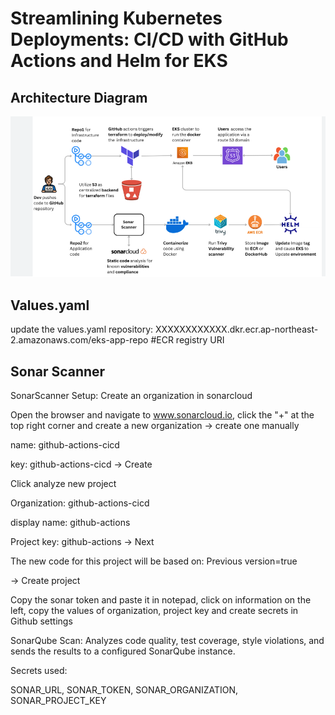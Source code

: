 # Streamlining Kubernetes Deployments: CI/CD with GitHub Actions and Helm for EKS
## Architecture Diagram
![Architecture](https://github.com/visala123/Eks-app-repo/blob/cd5d9c4b141a4f05f88dc684094c650c6089ccd1/Architecture.png)

## Values.yaml
update the values.yaml repository: XXXXXXXXXXXX.dkr.ecr.ap-northeast-2.amazonaws.com/eks-app-repo   #ECR registry URI 

## Sonar Scanner

SonarScanner Setup: Create an organization in sonarcloud

Open the browser and navigate to www.sonarcloud.io, click the "+" at the top right corner and create a new organization -> create one manually

name: github-actions-cicd

key: github-actions-cicd -> Create

Click analyze new project

Organization: github-actions-cicd

display name: github-actions

Project key: github-actions -> Next

The new code for this project will be based on: Previous version=true

-> Create project

Copy the sonar token and paste it in notepad, click on information on the left, copy the values of organization, project key and create secrets in Github settings

SonarQube Scan: Analyzes code quality, test coverage, style violations, and sends the results to a configured SonarQube instance.

Secrets used:

SONAR_URL, SONAR_TOKEN, SONAR_ORGANIZATION, SONAR_PROJECT_KEY


